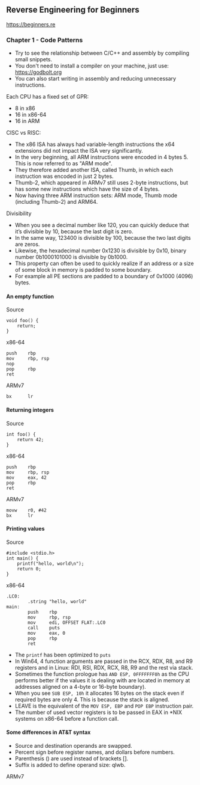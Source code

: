 ## Reverse Engineering for Beginners
https://beginners.re

### Chapter 1 - Code Patterns

- Try to see the relationship between C/C++ and assembly by compiling small snippets.
- You don't need to install a compiler on your machine, just use: https://godbolt.org
- You can also start writing in assembly and reducing unnecessary instructions.

Each CPU has a fixed set of GPR:

- 8 in x86
- 16 in x86-64
- 16 in ARM

CISC vs RISC:

- The x86 ISA has always had variable-length instructions the x64 extensions did not impact the ISA very significantly.
- In the very beginning, all ARM instructions were encoded in 4 bytes 5. This is now referred to as "ARM mode".
- They therefore added another ISA, called Thumb, in which each instruction was encoded in just 2 bytes.
- Thumb-2, which appeared in ARMv7 still uses 2-byte instructions, but has some new instructions which have the size of 4 bytes.
- Now having three ARM instruction sets: ARM mode, Thumb mode (including Thumb-2) and ARM64.

Divisibility

- When you see a decimal number like 120, you can quickly deduce that it’s divisible by 10, because the last digit is zero.
- In the same way, 123400 is divisible by 100, because the two last digits are zeros.
- Likewise, the hexadecimal number 0x1230 is divisible by 0x10, binary number 0b1000101000 is divisible by 0b1000.
- This property can often be used to quickly realize if an address or a size of some block in memory is padded to some boundary.
- For example all PE sections are padded to a boundary of 0x1000 (4096) bytes.

#### An empty function

Source

```
void foo() {
    return;
}
```

x86-64

```
push    rbp
mov     rbp, rsp
nop
pop     rbp
ret
```

ARMv7

```
bx      lr
```

#### Returning integers

Source

```
int foo() {
    return 42;
}
```

x86-64

```
push    rbp
mov     rbp, rsp
mov     eax, 42
pop     rbp
ret
```

ARMv7

```
movw    r0, #42
bx      lr
```


#### Printing values

Source

```
#include <stdio.h>
int main() {
    printf("hello, world\n");
    return 0;
}
```

x86-64

```
.LC0:
        .string "hello, world"
main:
        push    rbp
        mov     rbp, rsp
        mov     edi, OFFSET FLAT:.LC0
        call    puts
        mov     eax, 0
        pop     rbp
        ret
```

- The `printf` has been optimized to `puts`
- In Win64, 4 function arguments are passed in the RCX, RDX, R8, and R9 registers and in Linux: RDI, RSI, RDX, RCX, R8, R9 and the rest via stack.
- Sometimes the function prologue has `AND ESP, 0FFFFFFF0h` as the CPU performs better if the values it is dealing with are located in memory at addresses aligned on a 4-byte or 16-byte boundary).
- When you see `SUB ESP, 10h` it allocates 16 bytes on the stack even if required bytes are only 4. This is because the stack is aligned.
- LEAVE is the equivalent of the `MOV ESP, EBP` and `POP EBP` instruction pair.
- The number of used vector registers is to be passed in EAX in *NIX systems on x86-64 before a function call.

#### Some differences in AT&T syntax

- Source and destination operands are swapped.
- Percent sign before register names, and dollars before numbers.
- Parenthesis () are used instead of brackets [].
- Suffix is added to define operand size: qlwb.


ARMv7

```
```


